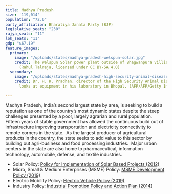 ```yaml
---
title: Madhya Pradesh
size: '119,014'
population: "72.6"
party_affiliation: Bharatiya Janata Party (BJP)
legislative_seats: "230"
rajya_seats: "11"
lok_seats: "11"
gdp: "$67.19"
feature_images:
  primary:
    image: "/uploads/states/madhya-pradesh-welspun-solar.jpg"
    credit: The Welspun Solar power plant outside of Bhagwanpura villiage, Neemuch.
      (Rahul Talreja, licensed under CC BY-SA 4.0)
  secondary:
    image: "/uploads/states/madhya-pradesh-high-security-animal-disease-laboratory-equipment.jpg"
    credit: Dr. H. K. Pradhan, director of the High Security Animal Disease Laboratory,
      looks at equipment in his laboratory in Bhopal. (AFP/AFP/Getty Images)

---
```

Madhya Pradesh, India’s second largest state by area, is seeking to build a reputation as one of the country’s most dynamic states despite the steep challenges presented by a poor, largely agrarian and rural population. Fifteen years of stable government has allowed the continuous build out of infrastructure improving transportation and electricity connectivity to remote corners in the state.  As the largest producer of agricultural products in the country, the state seeks to add value to this sector by building out agri-business and food processing industries.  Major urban centers in the state are also home to pharmaceutical, information technology, automobile, defense, and textile industries.

* Solar Policy: [Policy for Implementation of Solar Based Projects (2012)](http://www.mprenewable.nic.in/solarp.pdf)
* Micro, Small & Medium Enterprises (MSME) Policy: [MSME Development Policy (2019)](https://mpmsme.gov.in/mpmsmecms/Uploaded%20Document/Documents/MP_MSMED_Policy_2019_Eng%20-%20Copy%201.pdf)
* Electric Mobility Policy: [Electric Vehicle Policy (2019)](http://mpurban.gov.in/Uploaded%20Document/guidelines/1-MPEVP2019.pdf)
* Industry Policy: [Industrial Promotion Policy and Action Plan (2014)](http://www.mpakvnbhopal.nic.in/PDF/Industrial_Promotion_Policy_2014_English.pdf) 